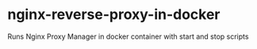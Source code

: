 # nginx-reverse-proxy-in-docker
Runs Nginx Proxy Manager in docker container with start and stop scripts
